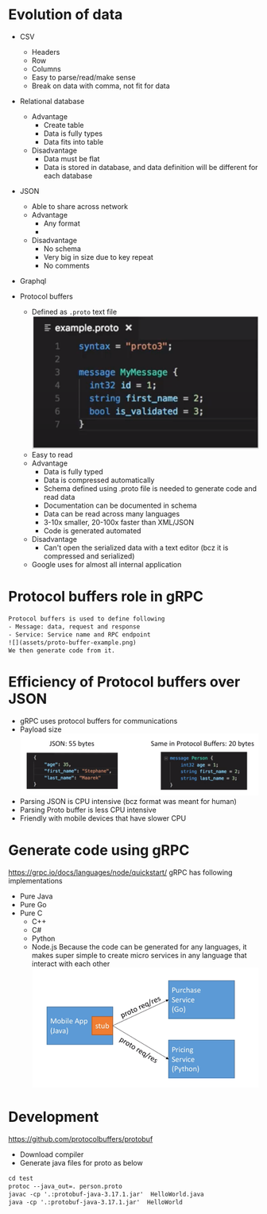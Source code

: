 # Evolution of data
- CSV
    - Headers
    - Row
    - Columns
    - Easy to parse/read/make sense
    - Break on data with comma, not fit for data 
- Relational database
    - Advantage
        - Create table
        - Data is fully types
        - Data fits into table
    - Disadvantage
        - Data must be flat
        - Data is stored in database, and data definition will be different for each database
- JSON
    - Able to share across network
    - Advantage
        - Any format
        - 
    - Disadvantage
        - No schema
        - Very big in size due to key repeat
        - No comments
- Graphql
    
- Protocol buffers
    - Defined as `.proto` text file
        ![](assets/proto-buffer.png)
    - Easy to read
    - Advantage
        - Data is fully typed
        - Data is compressed automatically
        - Schema defined using .proto file is needed to generate code and read data
        - Documentation can be documented in schema
        - Data can be read across many languages
        - 3-10x smaller, 20-100x faster than XML/JSON
        - Code is generated automated
    - Disadvantage
        - Can't open the serialized data with a text editor (bcz it is compressed and serialized)
    - Google uses for almost all internal application
# Protocol buffers role in gRPC
    Protocol buffers is used to define following
    - Message: data, request and response
    - Service: Service name and RPC endpoint
    ![](assets/proto-buffer-example.png)
    We then generate code from it. 
# Efficiency of Protocol buffers over JSON
- gRPC uses protocol buffers for communications
- Payload size
![](assets/json-vs-proto-payload-size.png)
- Parsing JSON is CPU intensive (bcz format was meant for human)
- Parsing Proto buffer is less CPU intensive 
- Friendly with mobile devices that have slower CPU
# Generate code using gRPC
https://grpc.io/docs/languages/node/quickstart/
gRPC has  following implementations
- Pure Java
- Pure Go
- Pure C
    - C++
    - C#
    - Python
    - Node.js
Because the code can be generated for any languages, it makes super simple to create micro services in any language that interact with each other
![](assets/grpc-with-micro-service.png)

# Development
https://github.com/protocolbuffers/protobuf
- Download compiler
- Generate java files for proto as below
```
cd test
protoc --java_out=. person.proto
javac -cp '.:protobuf-java-3.17.1.jar'  HelloWorld.java
java -cp '.:protobuf-java-3.17.1.jar'  HelloWorld
```
